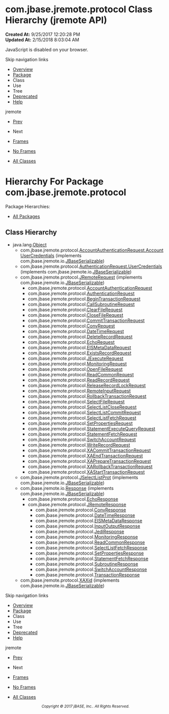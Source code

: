 # com.jbase.jremote.protocol Class Hierarchy (jremote   API)

**Created At:** 9/25/2017 12:20:28 PM  
**Updated At:** 2/15/2018 8:03:04 AM  

<script type="text/javascript"><!--
    try {
        if (location.href.indexOf('is-external=true') == -1) {
            parent.document.title="com.jbase.jremote.protocol Class Hierarchy (jremote   API)";
        }
    }
    catch(err) {
    }
//--></script><noscript><div>JavaScript is disabled on your browser.</div></noscript><!-- ========= START OF TOP NAVBAR ======= -->
<!--   -->
Skip navigation links
<!--   -->
- [Overview](../../../../overview-summary.html)
- [Package](/39270-protocol/com_jbase_jremote_protocol_package-summary)
- Class
- Use
- Tree
- [Deprecated](../../../../deprecated-list.html)
- [Help](../../../../help-doc.html)


jremote <br>

- [Prev](/39268-spring/com_jbase_jremote_jca_spring_package-tree)
- Next


- [Frames](../../../../index.html?com/jbase/jremote/protocol//39270-protocol/com_jbase_jremote_protocol_package-tree)
- [No Frames](/39270-protocol/com_jbase_jremote_protocol_package-tree)


- [All Classes](../../../../allclasses-noframe.html)


<script type="text/javascript"><!--
  allClassesLink = document.getElementById("allclasses_navbar_top");
  if(window==top) {
    allClassesLink.style.display = "block";
  }
  else {
    allClassesLink.style.display = "none";
  }
  //--></script>
<!--   -->
<!-- ========= END OF TOP NAVBAR ========= -->
# Hierarchy For Package com.jbase.jremote.protocol
Package Hierarchies:
- [All Packages](../../../../overview-tree.html)

## Class Hierarchy

- java.lang.[Object](http://java.sun.com/j2se/1.5.0/docs/api/java/lang/Object.html?is-external=true "class or interface in java.lang")
    - com.jbase.jremote.protocol.[AccountAuthenticationRequest.AccountUserCredentials](/39270-protocol/com_jbase_jremote_protocol_AccountAuthenticationRequest.AccountUserCredentials "class in com.jbase.jremote.protocol") (implements com.jbase.jremote.io.[JBaseSerializable](/39250-io/com_jbase_jremote_io_jbaseserializable "interface in com.jbase.jremote.io"))
    - com.jbase.jremote.protocol.[AuthenticationRequest.UserCredentials](/39270-protocol/com_jbase_jremote_protocol_AuthenticationRequest.UserCredentials "class in com.jbase.jremote.protocol") (implements com.jbase.jremote.io.[JBaseSerializable](/39250-io/com_jbase_jremote_io_jbaseserializable "interface in com.jbase.jremote.io"))
    - com.jbase.jremote.protocol.[JRemoteRequest](/39270-protocol/com_jbase_jremote_protocol_jremoterequest "class in com.jbase.jremote.protocol") (implements com.jbase.jremote.io.[JBaseSerializable](/39250-io/com_jbase_jremote_io_jbaseserializable "interface in com.jbase.jremote.io"))
        - com.jbase.jremote.protocol.[AccountAuthenticationRequest](/39270-protocol/com_jbase_jremote_protocol_accountauthenticationrequest "class in com.jbase.jremote.protocol")
        - com.jbase.jremote.protocol.[AuthenticationRequest](/39270-protocol/com_jbase_jremote_protocol_authenticationrequest "class in com.jbase.jremote.protocol")
        - com.jbase.jremote.protocol.[BeginTransactionRequest](/39270-protocol/com_jbase_jremote_protocol_begintransactionrequest "class in com.jbase.jremote.protocol")
        - com.jbase.jremote.protocol.[CallSubroutineRequest](/39270-protocol/com_jbase_jremote_protocol_callsubroutinerequest "class in com.jbase.jremote.protocol")
        - com.jbase.jremote.protocol.[ClearFileRequest](/39270-protocol/com_jbase_jremote_protocol_clearfilerequest "class in com.jbase.jremote.protocol")
        - com.jbase.jremote.protocol.[CloseFileRequest](/39270-protocol/com_jbase_jremote_protocol_closefilerequest "class in com.jbase.jremote.protocol")
        - com.jbase.jremote.protocol.[CommitTransactionRequest](/39270-protocol/com_jbase_jremote_protocol_committransactionrequest "class in com.jbase.jremote.protocol")
        - com.jbase.jremote.protocol.[ConvRequest](/39270-protocol/com_jbase_jremote_protocol_convrequest "class in com.jbase.jremote.protocol")
        - com.jbase.jremote.protocol.[DateTimeRequest](/39270-protocol/com_jbase_jremote_protocol_datetimerequest "class in com.jbase.jremote.protocol")
        - com.jbase.jremote.protocol.[DeleteRecordRequest](/39270-protocol/com_jbase_jremote_protocol_deleterecordrequest "class in com.jbase.jremote.protocol")
        - com.jbase.jremote.protocol.[EchoRequest](/39270-protocol/com_jbase_jremote_protocol_echorequest "class in com.jbase.jremote.protocol")
        - com.jbase.jremote.protocol.[EISMetaDataRequest](/39270-protocol/com_jbase_jremote_protocol_eismetadatarequest "class in com.jbase.jremote.protocol")
        - com.jbase.jremote.protocol.[ExistsRecordRequest](/39270-protocol/com_jbase_jremote_protocol_existsrecordrequest "class in com.jbase.jremote.protocol")
        - com.jbase.jremote.protocol.[JExecuteRequest](/39270-protocol/com_jbase_jremote_protocol_jexecuterequest "class in com.jbase.jremote.protocol")
        - com.jbase.jremote.protocol.[MonitoringRequest](/39270-protocol/com_jbase_jremote_protocol_monitoringrequest "class in com.jbase.jremote.protocol")
        - com.jbase.jremote.protocol.[OpenFileRequest](/39270-protocol/com_jbase_jremote_protocol_openfilerequest "class in com.jbase.jremote.protocol")
        - com.jbase.jremote.protocol.[ReadCommonRequest](/39270-protocol/com_jbase_jremote_protocol_readcommonrequest "class in com.jbase.jremote.protocol")
        - com.jbase.jremote.protocol.[ReadRecordRequest](/39270-protocol/com_jbase_jremote_protocol_readrecordrequest "class in com.jbase.jremote.protocol")
        - com.jbase.jremote.protocol.[ReleaseRecordLockRequest](/39270-protocol/com_jbase_jremote_protocol_releaserecordlockrequest "class in com.jbase.jremote.protocol")
        - com.jbase.jremote.protocol.[RemoteInputRequest](/39270-protocol/com_jbase_jremote_protocol_remoteinputrequest "class in com.jbase.jremote.protocol")
        - com.jbase.jremote.protocol.[RollbackTransactionRequest](/39270-protocol/com_jbase_jremote_protocol_rollbacktransactionrequest "class in com.jbase.jremote.protocol")
        - com.jbase.jremote.protocol.[SelectFileRequest](/39270-protocol/com_jbase_jremote_protocol_selectfilerequest "class in com.jbase.jremote.protocol")
        - com.jbase.jremote.protocol.[SelectListCloseRequest](/39270-protocol/com_jbase_jremote_protocol_selectlistcloserequest "class in com.jbase.jremote.protocol")
        - com.jbase.jremote.protocol.[SelectListCommitRequest](/39270-protocol/com_jbase_jremote_protocol_selectlistcommitrequest "class in com.jbase.jremote.protocol")
        - com.jbase.jremote.protocol.[SelectListFetchRequest](/39270-protocol/com_jbase_jremote_protocol_selectlistfetchrequest "class in com.jbase.jremote.protocol")
        - com.jbase.jremote.protocol.[SetPropertiesRequest](/39270-protocol/com_jbase_jremote_protocol_setpropertiesrequest "class in com.jbase.jremote.protocol")
        - com.jbase.jremote.protocol.[StatementExecuteQueryRequest](/39270-protocol/com_jbase_jremote_protocol_statementexecutequeryrequest "class in com.jbase.jremote.protocol")
        - com.jbase.jremote.protocol.[StatementFetchRequest](/39270-protocol/com_jbase_jremote_protocol_statementfetchrequest "class in com.jbase.jremote.protocol")
        - com.jbase.jremote.protocol.[SwitchAccountRequest](/39270-protocol/com_jbase_jremote_protocol_switchaccountrequest "class in com.jbase.jremote.protocol")
        - com.jbase.jremote.protocol.[WriteRecordRequest](/39270-protocol/com_jbase_jremote_protocol_writerecordrequest "class in com.jbase.jremote.protocol")
        - com.jbase.jremote.protocol.[XACommitTransactionRequest](/39270-protocol/com_jbase_jremote_protocol_xacommittransactionrequest "class in com.jbase.jremote.protocol")
        - com.jbase.jremote.protocol.[XAEndTransactionRequest](/39270-protocol/com_jbase_jremote_protocol_xaendtransactionrequest "class in com.jbase.jremote.protocol")
        - com.jbase.jremote.protocol.[XAPrepareTransactionRequest](/39270-protocol/com_jbase_jremote_protocol_xapreparetransactionrequest "class in com.jbase.jremote.protocol")
        - com.jbase.jremote.protocol.[XARollbackTransactionRequest](/39270-protocol/com_jbase_jremote_protocol_xarollbacktransactionrequest "class in com.jbase.jremote.protocol")
        - com.jbase.jremote.protocol.[XAStartTransactionRequest](/39270-protocol/com_jbase_jremote_protocol_xastarttransactionrequest "class in com.jbase.jremote.protocol")
    - com.jbase.jremote.protocol.[JSelectListProt](/39270-protocol/com_jbase_jremote_protocol_jselectlistprot "class in com.jbase.jremote.protocol") (implements com.jbase.jremote.io.[JBaseSerializable](/39250-io/com_jbase_jremote_io_jbaseserializable "interface in com.jbase.jremote.io"))
    - com.jbase.jremote.io.[Response](/39250-io/com_jbase_jremote_io_response "class in com.jbase.jremote.io") (implements com.jbase.jremote.io.[JBaseSerializable](/39250-io/com_jbase_jremote_io_jbaseserializable "interface in com.jbase.jremote.io"))
        - com.jbase.jremote.protocol.[EchoResponse](/39270-protocol/com_jbase_jremote_protocol_echoresponse "class in com.jbase.jremote.protocol")
        - com.jbase.jremote.protocol.[JRemoteResponse](/39270-protocol/com_jbase_jremote_protocol_jremoteresponse "class in com.jbase.jremote.protocol")
            - com.jbase.jremote.protocol.[ConvResponse](/39270-protocol/com_jbase_jremote_protocol_convresponse "class in com.jbase.jremote.protocol")
            - com.jbase.jremote.protocol.[DateTimeResponse](/39270-protocol/com_jbase_jremote_protocol_datetimeresponse "class in com.jbase.jremote.protocol")
            - com.jbase.jremote.protocol.[EISMetaDataResponse](/39270-protocol/com_jbase_jremote_protocol_eismetadataresponse "class in com.jbase.jremote.protocol")
            - com.jbase.jremote.protocol.[InputOutputResponse](/39270-protocol/com_jbase_jremote_protocol_inputoutputresponse "class in com.jbase.jremote.protocol")
            - com.jbase.jremote.protocol.[JediResponse](/39270-protocol/com_jbase_jremote_protocol_jediresponse "class in com.jbase.jremote.protocol")
            - com.jbase.jremote.protocol.[MonitoringResponse](/39270-protocol/com_jbase_jremote_protocol_monitoringresponse "class in com.jbase.jremote.protocol")
            - com.jbase.jremote.protocol.[ReadCommonResponse](/39270-protocol/com_jbase_jremote_protocol_readcommonresponse "class in com.jbase.jremote.protocol")
            - com.jbase.jremote.protocol.[SelectListFetchResponse](/39270-protocol/com_jbase_jremote_protocol_selectlistfetchresponse "class in com.jbase.jremote.protocol")
            - com.jbase.jremote.protocol.[SetPropertiesResponse](/39270-protocol/com_jbase_jremote_protocol_setpropertiesresponse "class in com.jbase.jremote.protocol")
            - com.jbase.jremote.protocol.[StatementFetchResponse](/39270-protocol/com_jbase_jremote_protocol_statementfetchresponse "class in com.jbase.jremote.protocol")
            - com.jbase.jremote.protocol.[SubroutineResponse](/39270-protocol/com_jbase_jremote_protocol_subroutineresponse "class in com.jbase.jremote.protocol")
            - com.jbase.jremote.protocol.[SwitchAccountResponse](/39270-protocol/com_jbase_jremote_protocol_switchaccountresponse "class in com.jbase.jremote.protocol")
            - com.jbase.jremote.protocol.[TransactionResponse](/39270-protocol/com_jbase_jremote_protocol_transactionresponse "class in com.jbase.jremote.protocol")
    - com.jbase.jremote.protocol.[XAXid](/39270-protocol/com_jbase_jremote_protocol_xaxid "class in com.jbase.jremote.protocol") (implements com.jbase.jremote.io.[JBaseSerializable](/39250-io/com_jbase_jremote_io_jbaseserializable "interface in com.jbase.jremote.io"))
<!-- ======= START OF BOTTOM NAVBAR ====== -->
<!--   -->
Skip navigation links
<!--   -->
- [Overview](../../../../overview-summary.html)
- [Package](/39270-protocol/com_jbase_jremote_protocol_package-summary)
- Class
- Use
- Tree
- [Deprecated](../../../../deprecated-list.html)
- [Help](../../../../help-doc.html)


jremote <br>

- [Prev](/39268-spring/com_jbase_jremote_jca_spring_package-tree)
- Next


- [Frames](../../../../index.html?com/jbase/jremote/protocol//39270-protocol/com_jbase_jremote_protocol_package-tree)
- [No Frames](/39270-protocol/com_jbase_jremote_protocol_package-tree)


- [All Classes](../../../../allclasses-noframe.html)


<script type="text/javascript"><!--
  allClassesLink = document.getElementById("allclasses_navbar_bottom");
  if(window==top) {
    allClassesLink.style.display = "block";
  }
  else {
    allClassesLink.style.display = "none";
  }
  //--></script>
<!--   -->
<!-- ======== END OF BOTTOM NAVBAR ======= -->
<small>			<center>			<i>Copyright © 2017 jBASE, Inc.. All Rights Reserved.</i>		</center></small>
